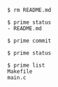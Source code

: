 [from]: (changes/add-more)

	$ rm README.md
	
	$ prime status
	- README.md

	$ prime commit
	
	$ prime status
	
	$ prime list
	Makefile
	main.c
